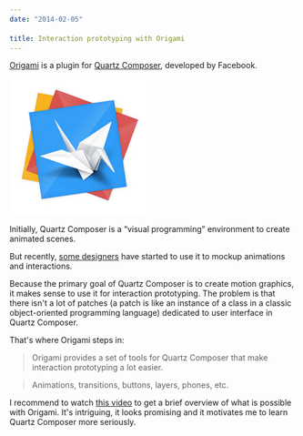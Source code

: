 ```yaml
---
date: "2014-02-05"

title: Interaction prototyping with Origami
---
```


[Origami](http://facebook.github.io/origami/) is a plugin for [Quartz Composer](http://en.wikipedia.org/wiki/Quartz_Composer), developed by Facebook.

![Origami][image]

Initially, Quartz Composer is a “visual programming” environment to create animated scenes.

But recently, [some designers](https://medium.com/the-year-of-the-looking-glass/af182add5a2f) have started to use it to mockup animations and interactions.

Because the primary goal of Quartz Composer is to create motion graphics, it makes sense to use it for interaction prototyping. The problem is that there isn't a lot of patches (a patch is like an instance of a class in a classic object-oriented programming language) dedicated to user interface in Quartz Composer.

That's where Origami steps in:

> Origami provides a set of tools for Quartz Composer that make interaction prototyping a lot easier.

> Animations, transitions, buttons, layers, phones, etc.

I recommend to watch [this video](https://vimeo.com/85578380) to get a brief overview of what is possible with Origami. It's intriguing, it looks promising and it motivates me to learn Quartz Composer more seriously.


[image]: /static/images/posts/2014-02-05-origami.jpg

